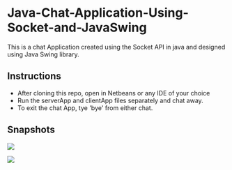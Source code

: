 # Java-Chat-Application-Using-Socket-and-JavaSwing
This is a chat Application created using the Socket API in java and designed using Java Swing library.

## Instructions
- After cloning this repo, open in Netbeans or any IDE of your choice
- Run the serverApp and clientApp files separately and chat away.
- To exit the chat App, tye 'bye' from either chat.

## Snapshots

![](https://github.com/olumide1128/Java-Chat-Application-Using-Socket-and-JavaSwing/blob/master/screenshots/Screenshot%20(182).png)

![](https://github.com/olumide1128/Java-Chat-Application-Using-Socket-and-JavaSwing/blob/master/screenshots/Screenshot%20(183).png)
